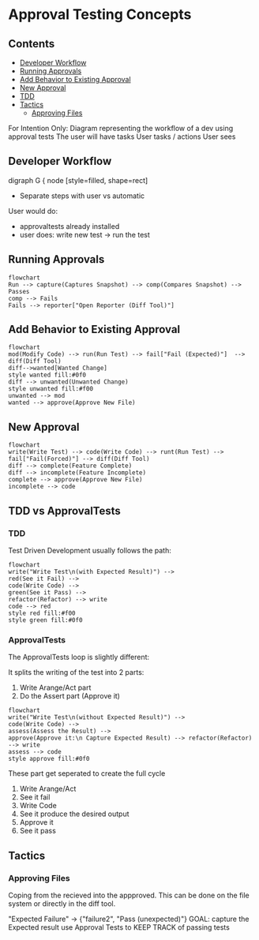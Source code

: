 # Approval Testing Concepts

<!-- toc -->
## Contents

  * [Developer Workflow](#developer-workflow)
  * [Running Approvals](#running-approvals)
  * [Add Behavior to Existing Approval](#add-behavior-to-existing-approval)
  * [New Approval](#new-approval)
  * [TDD](#tdd)
  * [Tactics](#tactics)
    * [Approving Files](#approving-files)<!-- endToc -->

For Intention Only:
Diagram representing the workflow of a dev using approval tests
The user will have tasks
User tasks / actions
User sees

## Developer Workflow
digraph G { node [style=filled, shape=rect]

* Separate steps with user vs automatic

User would do:
- approvaltests already installed
- user does: write new test -> run the test

## Running Approvals
```mermaid
flowchart
Run --> capture(Captures Snapshot) --> comp(Compares Snapshot) --> Passes 
comp --> Fails
Fails --> reporter["Open Reporter (Diff Tool)"]
```

## Add Behavior to Existing Approval
```mermaid
flowchart
mod(Modify Code) --> run(Run Test) --> fail["Fail (Expected)"]  --> diff(Diff Tool) 
diff-->wanted[Wanted Change]
style wanted fill:#0f0
diff --> unwanted(Unwanted Change)
style unwanted fill:#f00
unwanted --> mod
wanted --> approve(Approve New File)
```

## New Approval
```mermaid
flowchart
write(Write Test) --> code(Write Code) --> runt(Run Test) --> fail["Fail(Forced)"] --> diff(Diff Tool)
diff --> complete(Feature Complete)
diff --> incomplete(Feature Incomplete)
complete --> approve(Approve New File)
incomplete --> code
```


## TDD vs ApprovalTests

### TDD
Test Driven Development usually follows the path:
```mermaid
flowchart
write("Write Test\n(with Expected Result)") --> 
red(See it Fail) --> 
code(Write Code) --> 
green(See it Pass) --> 
refactor(Refactor) --> write
code --> red
style red fill:#f00
style green fill:#0f0
```

### ApprovalTests
The ApprovalTests loop is slightly different:

It splits the writing of the test into 2 parts:
1. Write Arange/Act part
1. Do the Assert part (Approve it)

```mermaid
flowchart
write("Write Test\n(without Expected Result)") -->
code(Write Code) -->
assess(Assess the Result) -->
approve(Approve it:\n Capture Expected Result) --> refactor(Refactor) --> write
assess --> code
style approve fill:#0f0
```


These part get seperated to create the full cycle
1. Write Arange/Act
1. See it fail
1. Write Code
1. See it produce the desired output
1. Approve it
1. See it pass

## Tactics

### Approving Files

Coping from the recieved into the appproved. This can be done on the file system or directly in the diff tool.

"Expected Failure"  -> {"failure2", "Pass (unexpected)"} 
GOAL:  capture the Expected result
use Approval Tests to KEEP TRACK of passing tests



